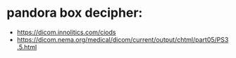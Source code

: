 # pandora box decipher:
- https://dicom.innolitics.com/ciods
- https://dicom.nema.org/medical/dicom/current/output/chtml/part05/PS3.5.html

